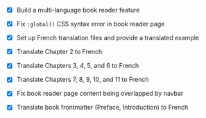 - [x] Build a multi-language book reader feature
- [x] Fix `:global()` CSS syntax error in book reader page
- [x] Set up French translation files and provide a translated example
- [x] Translate Chapter 2 to French
- [x] Translate Chapters 3, 4, 5, and 6 to French
- [x] Translate Chapters 7, 8, 9, 10, and 11 to French
- [x] Fix book reader page content being overlapped by navbar
- [x] Translate book frontmatter (Preface, Introduction) to French
      